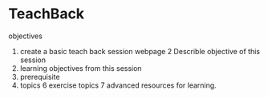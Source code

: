 # TeachBack

objectives

1. create  a basic teach back session webpage
2  Describle objective of this session
3. learning objectives from this session
4. prerequisite
5. topics
6  exercise topics
7 advanced resources for learning.
